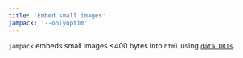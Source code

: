 ```yaml
---
title: 'Embed small images'
jampack: '--onlyoptim'
---
```


`jampack` embeds small images <400 bytes into `html` using [`data URIs`](https://developer.mozilla.org/en-US/docs/Web/HTTP/Basics_of_HTTP/Data_URLs).
